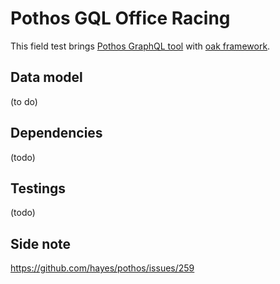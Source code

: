 # Pothos GQL Office Racing
This field test brings [Pothos GraphQL tool][Pothos] with [oak framework][oak].

## Data model

(to do)

## Dependencies

(todo)

## Testings

(todo)

## Side note

https://github.com/hayes/pothos/issues/259

<!-- Refs -->

[Pothos]: https://pothos-graphql.dev/
[oak]: https://oakserver.github.io/oak/
